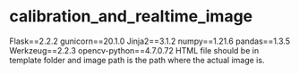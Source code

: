 # calibration_and_realtime_image
Flask==2.2.2
gunicorn==20.1.0
Jinja2==3.1.2
numpy==1.21.6
pandas==1.3.5
Werkzeug==2.2.3
opencv-python==4.7.0.72
HTML file should be in template folder  and image path is the path where the actual image is.

